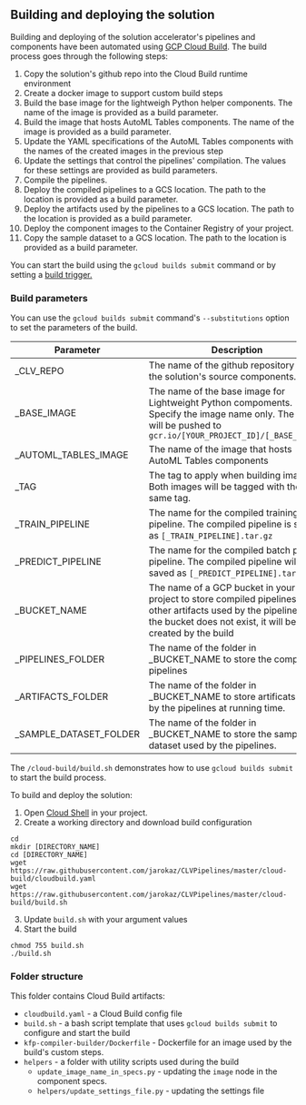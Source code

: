 

## Building and deploying the solution

Building and deploying of the solution accelerator's pipelines and components have been automated using [GCP Cloud Build](https://cloud.google.com/cloud-build/docs/).  The build process goes through the following steps:
1. Copy the solution's github repo into the Cloud Build runtime environment
1. Create a docker image to support custom build steps
1. Build the base image for the lightweigh Python helper components. The name of the image is provided as a build parameter.
1. Build the image that hosts AutoML Tables components. The name of the image is provided as a build parameter.
1. Update the YAML specifications of the AutoML Tables components with the names of the created images in the previous step
1. Update the settings that control the pipelines' compilation. The values for these settings are provided as build parameters.
1. Compile the pipelines. 
1. Deploy the compiled pipelines to a GCS location. The path to the location is provided as a build parameter.
1. Deploy the artifacts used by the pipelines to a GCS location. The path to the location is provided as a build parameter.
1. Deploy the component images to the Container Registry of your project. 
1. Copy the sample dataset to a GCS location. The path to the location is provided as a build parameter.

You can start the build using the `gcloud builds submit` command or by setting a [build trigger.](https://cloud.google.com/cloud-build/docs/running-builds/automate-builds) 


### Build parameters
You can use the `gcloud builds submit` command's `--substitutions` option to set the parameters of the build.

Parameter | Description 
-----------|-------------
_CLV_REPO  | The name of the github repository with the solution's source components. 
_BASE_IMAGE | The name of the base image for Lightweight Python compoments. Specify the image name only. The image will be pushed to `gcr.io/[YOUR_PROJECT_ID]/[_BASE_IMAGE]`
_AUTOML_TABLES_IMAGE | The name of the image that hosts AutoML Tables components
_TAG | The tag to apply when building images. Both images will be tagged with the same tag.
_TRAIN_PIPELINE | The name for the compiled training pipeline. The compiled pipeline is saved as `[_TRAIN_PIPELINE].tar.gz`
_PREDICT_PIPELINE | The name for the compiled batch predict pipeline. The compiled pipeline will be saved as `[_PREDICT_PIPELINE].tar.gz` |
_BUCKET_NAME | The name of a GCP bucket in your project to store compiled pipelines and other artifacts used by the pipelines. If the bucket does not exist, it will be created by the build 
_PIPELINES_FOLDER | The name of the folder in _BUCKET_NAME to store the compiled pipelines
_ARTIFACTS_FOLDER | The name of the folder in _BUCKET_NAME to store artificats used by the pipelines at running time. 
_SAMPLE_DATASET_FOLDER | The name of the folder in _BUCKET_NAME to store the sample dataset used by the pipelines.


The `/cloud-build/build.sh` demonstrates how to use `gcloud builds submit` to start the build process. 


To build and deploy the solution:
1. Open [Cloud Shell](https://cloud.google.com/shell/docs/) in your project.
2. Create a working directory and download build configuration
```
cd
mkdir [DIRECTORY_NAME]
cd [DIRECTORY_NAME]
wget https://raw.githubusercontent.com/jarokaz/CLVPipelines/master/cloud-build/cloudbuild.yaml
wget https://raw.githubusercontent.com/jarokaz/CLVPipelines/master/cloud-build/build.sh
```
3. Update `build.sh` with your argument values
4. Start the build
```
chmod 755 build.sh
./build.sh
```


### Folder structure

This folder contains Cloud Build artifacts:
- `cloudbuild.yaml` - a Cloud Build config file
- `build.sh` - a bash script template that uses `gcloud builds submit` to configure and start the build
- `kfp-compiler-builder/Dockerfile` - Dockerfile for an image used by the build's custom steps.
- `helpers` - a folder with utility scripts used during the build
  - `update_image_name_in_specs.py` - updating the `image` node in the component specs. 
  - `helpers/update_settings_file.py` - updating the settings file

